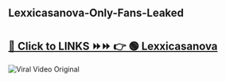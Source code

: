 
 ## Lexxicasanova-Only-Fans-Leaked

# <h2><a href="https://clipsfans.com/Lexxicasanova&ref=git">🔗 Click to LINKS ⏩⏩ 👉 🟢 Lexxicasanova </a></h2>

<a href="https://clipsfans.com/Lexxicasanova&ref=git" rel="nofollow" data-target="animated-image.originalLink"><img src="https://i.ibb.co.com/xMMVF88/686577567.gif" alt="Viral Video Original" style="max-width: 100%; display: inline-block;" data-target="animated-image.originalImage"></a>
